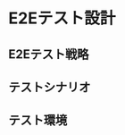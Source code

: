 # E2Eテスト設計

## E2Eテスト戦略
<!-- エンドツーエンドテストの戦略 -->

## テストシナリオ
<!-- 主要なユーザーフローのテストシナリオ -->

## テスト環境
<!-- E2Eテスト実行環境の設計 -->